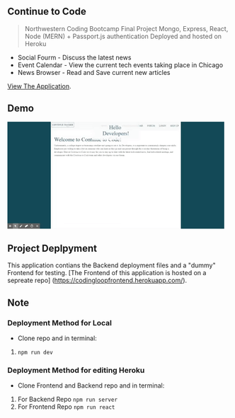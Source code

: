 ## Continue to Code
> Northwestern Coding Bootcamp Final Project 
> Mongo, Express, React, Node (MERN) + Passport.js authentication
> Deployed and hosted on Heroku

* Social Fourm - Discuss the latest news
* Event Calendar - View the current tech events taking place in Chicago
* News Browser - Read and Save current new articles

[View The Application](https://codingloopfrontend.herokuapp.com/).

## Demo
![demo gif](./_screenshots/giffy-pbj.gif)


## Project Deplpyment

This application contians the Backend deployment files and a "dummy" Frontend for testing.
[The Frontend of this application is hosted on a sepreate repo] (https://codingloopfrontend.herokuapp.com/).


## Note
### Deployment Method for Local
* Clone repo and in terminal:
1) `npm run dev`

### Deployment Method for editing Heroku
* Clone Frontend and Backend repo and in terminal:
1) For Backend Repo `npm run server`
2) For Frontend Repo `npm run react`
